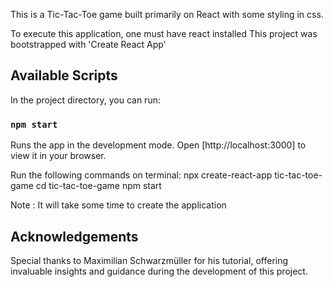 This is a Tic-Tac-Toe game built primarily on React with some styling in css.

To execute this application, one must have react installed
This project was bootstrapped with 'Create React App'

## Available Scripts
In the project directory, you can run:
### `npm start`

Runs the app in the development mode.
Open [http://localhost:3000] to view it in your browser.

Run the following commands on terminal:
    npx create-react-app tic-tac-toe-game
    cd tic-tac-toe-game
    npm start

Note : It will take some time to create the application


## Acknowledgements
Special thanks to Maximilian Schwarzmüller for his tutorial, offering invaluable insights and guidance during the development of this project.


